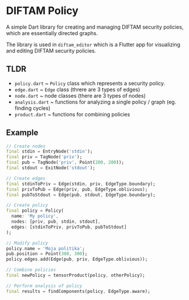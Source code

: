 # DIFTAM Policy

A simple Dart library for creating and managing DIFTAM security policies,
which are essentially directed graphs.

The library is used in `diftam_editor` which is a Flutter app for visualizing and editing DIFTAM security policies.

## TLDR

- `policy.dart` ~ `Policy` class which represents a security policy. 
- `edge.dart` ~ `Edge` class (threre are 3 types of edges) 
- `node.dart` ~ node classes (there are 3 types of nodes) 
- `analysis.dart` ~ functions for analyzing a single policy / graph (eg. finding cycles)
- `product.dart` ~ functions for combining policies 


## Example

```dart
// Create nodes
final stdin = EntryNode('stdin');
final priv = TagNode('priv');
final pub = TagNode('priv', Point(200, 200));
final stdout = ExitNode('stdout');

// Create edges
final stdinToPriv = Edge(stdin, priv, EdgeType.boundary);
final privToPub = Edge(priv, pub, EdgeType.oblivious);
final pubToStdout = Edge(pub, stdout, EdgeType.boundary);

// Create policy
final policy = Policy(
  name: 'My policy', 
  nodes: [priv, pub, stdin, stdout],
  edges: [stdinToPriv, privToPub, pubToStdout]
);

// Modify policy
policy.name = 'Moja politika';
pub.position = Point(300, 300);
policy.edges.add(Edge(pub, priv, EdgeType.oblivious));

// Combine policies
final newPolicy = tensorProduct(policy, otherPolicy);

// Perform analysis of policy
final results = findComponents(policy, EdgeType.aware);
```
